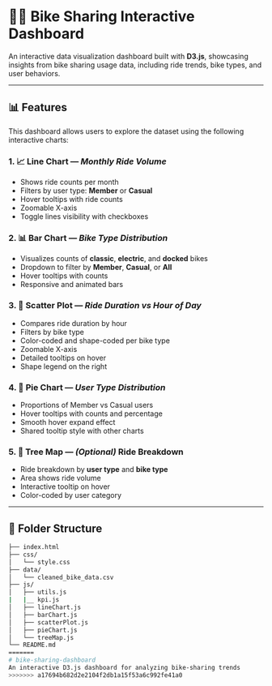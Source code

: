 
# 🚴‍♀️ Bike Sharing Interactive Dashboard

An interactive data visualization dashboard built with **D3.js**, showcasing insights from bike sharing usage data, including ride trends, bike types, and user behaviors. 

---

## 📊 Features

This dashboard allows users to explore the dataset using the following interactive charts:

### 1. 📈 Line Chart — *Monthly Ride Volume*
- Shows ride counts per month
- Filters by user type: **Member** or **Casual**
- Hover tooltips with ride counts
- Zoomable X-axis
- Toggle lines visibility with checkboxes

### 2. 📊 Bar Chart — *Bike Type Distribution*
- Visualizes counts of **classic**, **electric**, and **docked** bikes
- Dropdown to filter by **Member**, **Casual**, or **All**
- Hover tooltips with counts
- Responsive and animated bars

### 3. 🔵 Scatter Plot — *Ride Duration vs Hour of Day*
- Compares ride duration by hour
- Filters by bike type
- Color-coded and shape-coded per bike type
- Zoomable X-axis
- Detailed tooltips on hover
- Shape legend on the right

### 4. 🥧 Pie Chart — *User Type Distribution*
- Proportions of Member vs Casual users
- Hover tooltips with counts and percentage
- Smooth hover expand effect
- Shared tooltip style with other charts

### 5. 🧱 Tree Map — *(Optional)* Ride Breakdown
- Ride breakdown by **user type** and **bike type**
- Area shows ride volume
- Interactive tooltip on hover
- Color-coded by user category

---

## 📂 Folder Structure

```bash
├── index.html
├── css/
│   └── style.css
├── data/
│   └── cleaned_bike_data.csv
├── js/
│   ├── utils.js
|   |__ kpi.js
│   ├── lineChart.js
│   ├── barChart.js
│   ├── scatterPlot.js
│   ├── pieChart.js
│   └── treeMap.js
└── README.md
=======
# bike-sharing-dashboard
An interactive D3.js dashboard for analyzing bike-sharing trends
>>>>>>> a17694b682d2e2104f2db1a15f53a6c992fe41a0
